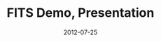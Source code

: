 ---
layout: presentation
categories: blog
title:  FITS Demo, Presentation 
date:   2012-07-25
location: Digital Preservation 2012, Washington DC
presentors: Andrea Goethals
# link: https://projects.iq.harvard.edu/files/fits/files/drs2_preservation_tools-3.pdf
---